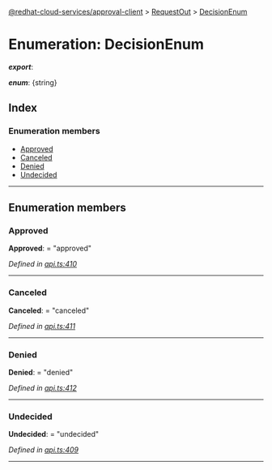 [@redhat-cloud-services/approval-client](../README.md) > [RequestOut](../modules/requestout.md) > [DecisionEnum](../enums/requestout.decisionenum.md)

# Enumeration: DecisionEnum

*__export__*: 

*__enum__*: {string}

## Index

### Enumeration members

* [Approved](requestout.decisionenum.md#approved)
* [Canceled](requestout.decisionenum.md#canceled)
* [Denied](requestout.decisionenum.md#denied)
* [Undecided](requestout.decisionenum.md#undecided)

---

## Enumeration members

<a id="approved"></a>

###  Approved

**Approved**:  = "approved"

*Defined in [api.ts:410](https://github.com/RedHatInsights/javascript-clients/blob/master/packages/approval/api.ts#L410)*

___
<a id="canceled"></a>

###  Canceled

**Canceled**:  = "canceled"

*Defined in [api.ts:411](https://github.com/RedHatInsights/javascript-clients/blob/master/packages/approval/api.ts#L411)*

___
<a id="denied"></a>

###  Denied

**Denied**:  = "denied"

*Defined in [api.ts:412](https://github.com/RedHatInsights/javascript-clients/blob/master/packages/approval/api.ts#L412)*

___
<a id="undecided"></a>

###  Undecided

**Undecided**:  = "undecided"

*Defined in [api.ts:409](https://github.com/RedHatInsights/javascript-clients/blob/master/packages/approval/api.ts#L409)*

___

